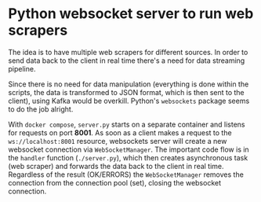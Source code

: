 # Python websocket server to run web scrapers
The idea is to have multiple web scrapers for different sources. In order to send data back to the client in real time there's a need for data streaming pipeline.

Since there is no need for data manipulation (everything is done within the scripts, the data is transformed to JSON format, which is then sent to the client), using Kafka would be overkill.
Python's `websockets` package seems to do the job alright.

With `docker compose`, `server.py` starts on a separate container and listens for requests on port **8001**. As soon as a client makes a request to the `ws://localhost:8001` resource, websockets server will create a new websocket connection via `WebSocketManager`.
The important code flow is in the `handler` function (`./server.py`), which then creates asynchronous task (web scraper) and forwards the data back to the client in real time. Regardless of the result (OK/ERRORS) the `WebSocketManager` removes the connection from the connection pool (set), closing the websocket connection.
